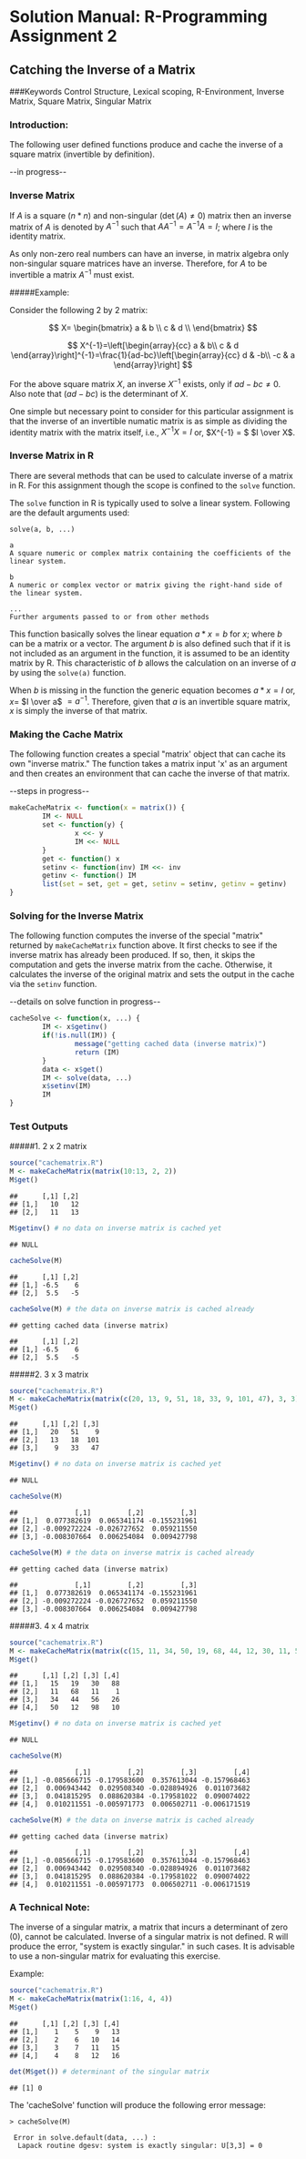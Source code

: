 # Solution Manual: R-Programming Assignment 2
## Catching the Inverse of a Matrix

###Keywords
Control Structure, Lexical scoping, R-Environment, Inverse Matrix, Square Matrix, Singular Matrix

### Introduction:
The following user defined functions produce and cache the inverse of a square matrix (invertible by definition).

--in progress--

### Inverse Matrix

If $A$ is a square ($n * n$) and non-singular ($\det(A) \ne 0$) matrix then an inverse matrix of $A$ is denoted by $A^{-1}$ such that $AA^{-1}=A^{-1}A=I$; where $I$ is the identity matrix.

As only non-zero real numbers can have an inverse, in matrix algebra only non-singular square matrices have an inverse. Therefore, for $A$ to be invertible a matrix $A^{-1}$ must exist.

#####Example:

Consider the following 2 by 2 matrix:

$$
X=
  \begin{bmatrix}
    a & b \\
    c & d \\
  \end{bmatrix}
$$

$$
X^{-1}=\left[\begin{array}{cc}
a & b\\
c & d
\end{array}\right]^{-1}=\frac{1}{ad-bc}\left[\begin{array}{cc}
d & -b\\
-c & a
\end{array}\right]
$$

For the above square matrix $X$, an inverse $X^{-1}$ exists, only if $ad - bc \ne 0$. Also note that $(ad - bc)$ is the determinant of $X$.

One simple but necessary point to consider for this particular assignment is that the inverse of an invertible numatic matrix is as simple as dividing the identity matrix with the matrix itself, i.e., $X^{-1} X = I$ or, $X^{-1} = $ $I \over X$.

### Inverse Matrix in R

There are several methods that can be used to calculate inverse of a matrix in R. For this assignment though the scope is confined to the `solve` function.

The `solve` function in R is typically used to solve a linear system. Following are the default arguments used:

```
solve(a, b, ...)

a
A square numeric or complex matrix containing the coefficients of the linear system.

b
A numeric or complex vector or matrix giving the right-hand side of the linear system.

...
Further arguments passed to or from other methods
```
This function basically solves the linear equation $a * x = b$ for $x$; where $b$ can be a matrix or a vector. The argument $b$ is also defined such that if it is not included as an argument in the function, it is assumed to be an identity matrix by R. This characteristic of $b$ allows the calculation on an inverse of $a$ by using the `solve(a)` function.

When $b$ is missing in the function the generic equation becomes $a*x=I$ or, $x =$ $I \over a$ $=a^{-1}$. Therefore, given that $a$ is an invertible square matrix, $x$ is simply the inverse of that matrix.


### Making the Cache Matrix

The following function creates a special "matrix' object that can cache its own "inverse matrix." The function takes a matrix input 'x' as an  argument and then creates an environment that can cache the inverse of that matrix.

--steps in progress--


```r
makeCacheMatrix <- function(x = matrix()) {
        IM <- NULL
        set <- function(y) {
                x <<- y
                IM <<- NULL
        }
        get <- function() x
        setinv <- function(inv) IM <<- inv
        getinv <- function() IM
        list(set = set, get = get, setinv = setinv, getinv = getinv)
}
```

### Solving for the Inverse Matrix

The following function computes the inverse of the special "matrix" returned by `makeCacheMatrix` function above. It first checks to see if the inverse matrix has already been produced. If so, then, it skips the computation  and gets the inverse matrix from the cache. Otherwise, it calculates the inverse of the original matrix and sets the output in the cache via the `setinv` function.

--details on solve function in progress--


```r
cacheSolve <- function(x, ...) {
        IM <- x$getinv()
        if(!is.null(IM)) {
                message("getting cached data (inverse matrix)")
                return (IM)
        }
        data <- x$get()
        IM <- solve(data, ...)
        x$setinv(IM)
        IM
}
```

### Test Outputs

#####1. 2 x 2 matrix


```r
source("cachematrix.R")
M <- makeCacheMatrix(matrix(10:13, 2, 2))
M$get()
```

```
##      [,1] [,2]
## [1,]   10   12
## [2,]   11   13
```

```r
M$getinv() # no data on inverse matrix is cached yet
```

```
## NULL
```

```r
cacheSolve(M)
```

```
##      [,1] [,2]
## [1,] -6.5    6
## [2,]  5.5   -5
```

```r
cacheSolve(M) # the data on inverse matrix is cached already
```

```
## getting cached data (inverse matrix)
```

```
##      [,1] [,2]
## [1,] -6.5    6
## [2,]  5.5   -5
```


#####2. 3 x 3 matrix


```r
source("cachematrix.R")
M <- makeCacheMatrix(matrix(c(20, 13, 9, 51, 18, 33, 9, 101, 47), 3, 3))
M$get()
```

```
##      [,1] [,2] [,3]
## [1,]   20   51    9
## [2,]   13   18  101
## [3,]    9   33   47
```

```r
M$getinv() # no data on inverse matrix is cached yet 
```

```
## NULL
```

```r
cacheSolve(M)
```

```
##              [,1]         [,2]         [,3]
## [1,]  0.077382619  0.065341174 -0.155231961
## [2,] -0.009272224 -0.026727652  0.059211550
## [3,] -0.008307664  0.006254084  0.009427798
```

```r
cacheSolve(M) # the data on inverse matrix is cached already
```

```
## getting cached data (inverse matrix)
```

```
##              [,1]         [,2]         [,3]
## [1,]  0.077382619  0.065341174 -0.155231961
## [2,] -0.009272224 -0.026727652  0.059211550
## [3,] -0.008307664  0.006254084  0.009427798
```


#####3. 4 x 4 matrix


```r
source("cachematrix.R")
M <- makeCacheMatrix(matrix(c(15, 11, 34, 50, 19, 68, 44, 12, 30, 11, 56, 98, 88, 1, 26, 10), 4, 4))
M$get()
```

```
##      [,1] [,2] [,3] [,4]
## [1,]   15   19   30   88
## [2,]   11   68   11    1
## [3,]   34   44   56   26
## [4,]   50   12   98   10
```

```r
M$getinv() # no data on inverse matrix is cached yet 
```

```
## NULL
```

```r
cacheSolve(M)
```

```
##              [,1]         [,2]         [,3]         [,4]
## [1,] -0.085666715 -0.179583600  0.357613044 -0.157968463
## [2,]  0.006943442  0.029508340 -0.028894926  0.011073682
## [3,]  0.041815295  0.088620384 -0.179581022  0.090074022
## [4,]  0.010211551 -0.005971773  0.006502711 -0.006171519
```

```r
cacheSolve(M) # the data on inverse matrix is cached already
```

```
## getting cached data (inverse matrix)
```

```
##              [,1]         [,2]         [,3]         [,4]
## [1,] -0.085666715 -0.179583600  0.357613044 -0.157968463
## [2,]  0.006943442  0.029508340 -0.028894926  0.011073682
## [3,]  0.041815295  0.088620384 -0.179581022  0.090074022
## [4,]  0.010211551 -0.005971773  0.006502711 -0.006171519
```


### A Technical Note:

The inverse of a singular matrix, a matrix that incurs a determinant of zero (0), cannot be calculated. Inverse of a singular matrix is not defined. R will produce the error, "system is exactly singular." in such cases. It is advisable to use a non-singular matrix for evaluating this exercise.

Example:


```r
source("cachematrix.R")
M <- makeCacheMatrix(matrix(1:16, 4, 4))
M$get()
```

```
##      [,1] [,2] [,3] [,4]
## [1,]    1    5    9   13
## [2,]    2    6   10   14
## [3,]    3    7   11   15
## [4,]    4    8   12   16
```

```r
det(M$get()) # determinant of the singular matrix
```

```
## [1] 0
```

The 'cacheSolve' function will produce the following error message:

```
> cacheSolve(M)

 Error in solve.default(data, ...) : 
  Lapack routine dgesv: system is exactly singular: U[3,3] = 0 
```
